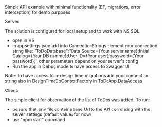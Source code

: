 Simple API example with minimal functionality (EF, migrations, error interception) for demo purposes

Server:

The solution is configured for local setup and to work with MS SQL

- open in VS
- in appsettings.json add into ConnectionStrings element your connection string like: "ToDoDatabase":"Data Source={Your server name};Initial Catalog={Your DB namme};User ID={Your user};password={Your password};", 
	other parameters depend on your server's config
- Run the app in Debug mode to have access to Swagger UI

Note: 
To have access to in-design time migrations add your connection string also in DesignTimeDbContextFactory in ToDoApp.DataAccess 

Client: 

The simple client for observation of the list of ToDos was added. To run:
 - be sure that .env file contains base Url to the API correlating with the server settings (default values for now)
 - use "npm start" command  



